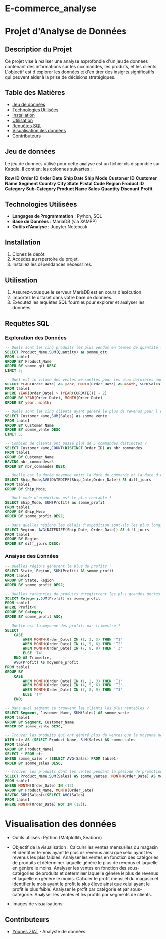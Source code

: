 # E-commerce_analyse
# Projet d'Analyse de Données

## Description du Projet
Ce projet vise à réaliser une analyse approfondie d'un jeu de données contenant des informations sur les commandes, les produits, et les clients. L'objectif est d'explorer les données et d'en tirer des insights significatifs qui peuvent aider à la prise de décisions stratégiques.

## Table des Matières
- [Jeu de données](#jeu-de-données)
- [Technologies Utilisées](#technologies-utilisées)
- [Installation](#installation)
- [Utilisation](#utilisation)
- [Requêtes SQL](#requêtes-sql)
- [Visualisation des données](#visualisation-des-données)
- [Contributeurs](#contributeurs)


## Jeu de données
Le jeu de données utilisé pour cette analyse est un fichier xls disponible sur [Kaggle](https://www.kaggle.com/datasets/abiodunonadeji/united-state-superstore-sales). 
Il contient les colonnes suivantes :

**Row ID** 
**Order ID**
**Order Date**
**Ship Date**
**Ship Mode**
**Customer ID**
**Customer Name**
**Segment**
**Country**
**City**
**State**
**Postal Code**
**Region**
**Product ID**
**Category**
**Sub-Category**
**Product Name**
**Sales**
**Quantity**
**Discount**
**Profit**

## Technologies Utilisées
- **Langages de Programmation** : Python, SQL
- **Base de Données** : MariaDB (via XAMPP)
- **Outils d'Analyse** : Jupyter Notebook

## Installation
1. Clonez le dépôt.
2. Accédez au répertoire du projet.
3. Installez les dépendances nécessaires.

## Utilisation
1. Assurez-vous que le serveur MariaDB est en cours d'exécution.
2. Importez le dataset dans votre base de données.
3. Exécutez les requêtes SQL fournies pour explorer et analyser les données.

## Requêtes SQL
### Exploration des Données
```sql
-- Quels sont les cinq produits les plus vendus en termes de quantité ?
SELECT Product_Name,SUM(Quantity) as somme_qtt 
FROM table1
GROUP BY Product_Name
ORDER BY somme_qtt DESC 
LIMIT 5;

-- Quel est le volume des ventes mensuelles pour les deux dernières années ?
SELECT YEAR(Order_Date) AS year, MONTH(Order_Date) AS month, SUM(Sales) AS somme_sales
FROM table1
WHERE YEAR(Order_Date) > (YEAR(CURDATE()) - 2)
GROUP BY YEAR(Order_Date), MONTH(Order_Date)
ORDER BY year, month;

-- Quels sont les cinq clients ayant généré le plus de revenus pour l'entreprise ?
SELECT Customer_Name,SUM(Sales) as somme_vente
FROM table1
GROUP BY Customer_Name
ORDER BY somme_vente DESC
LIMIT 5;

-- Combien de clients ont passé plus de 5 commandes distinctes ?
SELECT Customer_Name,COUNT(DISTINCT Order_ID) as nbr_commandes
FROM table1
GROUP BY Customer_Name
HAVING nbr_commandes>5
ORDER BY nbr_commandes DESC;

-- Quelle est la durée moyenne entre la date de commande et la date d'expédition pour chaque mode d'expédition ?
SELECT Ship_Mode,AVG(DATEDIFF(Ship_Date,Order_Date)) AS diff_jours
FROM table1
GROUP BY Ship_Mode;

-- Quel mode d'expédition est le plus rentable ?
SELECT Ship_Mode, SUM(Profit) as somme_profit
FROM table1
GROUP BY Ship_Mode
ORDER BY somme_profit DESC;

-- Dans quelles régions les délais d'expédition sont-ils les plus longs ?
SELECT Region, AVG(DATEDIFF(Ship_Date, Order_Date)) AS diff_jours
FROM table1
GROUP BY Region
ORDER BY diff_jours DESC;
```

### Analyse des Données
```SQL
-- Quelles régions génèrent le plus de profits ?
SELECT State, Region, SUM(Profit) AS somme_profit
FROM table1
GROUP BY State, Region
ORDER BY somme_profit DESC;

-- Quelles catégories de produits enregistrent les plus grandes pertes (profits négatifs) ?
SELECT Category,SUM(Profit) as somme_profit
FROM table1
WHERE Profit<0
GROUP BY Category
ORDER BY somme_profit ASC;

-- Quelle est la moyenne des profits par trimestre ?
SELECT
    CASE 
        WHEN MONTH(Order_Date) IN (1, 2, 3) THEN 'T1'
        WHEN MONTH(Order_Date) IN (4, 5, 6) THEN 'T2'
        WHEN MONTH(Order_Date) IN (7, 8, 9) THEN 'T3'
        ELSE 'T4'
    END AS Trimestre,
    AVG(Profit) AS moyenne_profit
FROM table1
GROUP BY 
    CASE 
        WHEN MONTH(Order_Date) IN (1, 2, 3) THEN 'T1'
        WHEN MONTH(Order_Date) IN (4, 5, 6) THEN 'T2'
        WHEN MONTH(Order_Date) IN (7, 8, 9) THEN 'T3'
        ELSE 'T4'
    END;

-- Dans quel segment se trouvent les clients les plus rentables ?
SELECT Segment, Customer_Name, SUM(Sales) AS somme_vente
FROM table1
GROUP BY Segment, Customer_Name
ORDER BY somme_vente DESC;

-- Trouver les produits qui ont généré plus de ventes que la moyenne des ventes de tous les produits.
WITH cte AS (SELECT Product_Name, SUM(Sales) AS somme_sales
FROM table1
GROUP BY Product_Name)
SELECT * FROM cte
WHERE somme_sales > (SELECT AVG(Sales) FROM table1)
ORDER BY somme_sales DESC;

-- Trouver les produits dont les ventes pendant la période de promotion (Décembre) sont supérieures aux ventes moyennes des autres mois de l'année.
SELECT Product_Name,SUM(Sales) AS somme_ventes, MONTH(Order_Date) AS mois
FROM table1
WHERE MONTH(Order_Date) IN (12)
GROUP BY Product_Name, MONTH(Order_Date)
HAVING SUM(Sales)>(SELECT AVG(Sales)
FROM table1
WHERE MONTH(Order_Date) NOT IN (12));
```

# Visualisation des données

   - Outils utilisés :
            Python (Matplotlib, Seaborn)
            
   - Objectif de la visualisation :
            Calculer les ventes mensuelles du magasin et identifier le mois ayant le plus de revenus ainsi que celui ayant les revenus les plus faibles.
            Analyser les ventes en fonction des catégories de produits et déterminer laquelle génère le plus de revenus et laquelle en génère le moins.
            Analyser les ventes en fonction des sous-catégories de produits et déterminer laquelle génère le plus de revenus et laquelle en génère le moins.
            Calculer le profit mensuel du magasin et identifier le mois ayant le profit le plus élevé ainsi que celui ayant le profit le plus faible.
            Analyser le profit par catégorie et par sous-catégorie.
            Analyser les ventes et les profits par segments de clients.

   - Images de visualisations:
        

        
## Contributeurs
- [Younes ZIAT](https://github.com/younes9888) - Analyste de données
